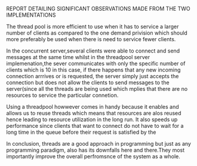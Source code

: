REPORT DETAILING SIGNIFICANT OBSERVATIONS MADE FROM THE TWO IMPLEMENTATIONS

The thread pool is more efficient to use when it has to service a larger number of clients as 
compared to the one demand privision which should more preferably be used when there is need to service fewer clients.

In the concurrent server,several clients were able to connect and send messages at the same time whilst in the threadpool server
implemenation,the sever communicates with only the specific number of clients which is 10 in this case, if there happens that
any new incoming connection arrrives or is requested, the server simply just accepts the connection but does not allow the
clients to send messages to the server(since all the threads are being used which mplies that there are no resources to service
the particular connetion.

Using a threadpool howwever comes in handy because it enables and allows us to reuse threads which means that resources are alos reused
hence leading to resource utilization in the long run. It also speeds up performance since clients that want to connect do not have to wait 
for a long time in the queue before their request is satisfied by the 

In conclusion, threads are a good approach in programming but just as any programming paradigm, also has its downfalls here and there.They most
importantly improve the overall perfromsnce of the system as a whole.

